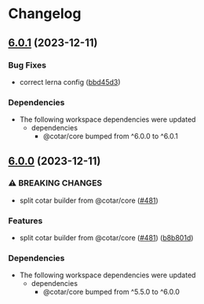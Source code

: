 # Changelog

## [6.0.1](https://github.com/linz/cotar/compare/builder-v6.0.0...builder-v6.0.1) (2023-12-11)


### Bug Fixes

* correct lerna config ([bbd45d3](https://github.com/linz/cotar/commit/bbd45d329a6fd01d1c3d15a05ac9fe0acb426fe6))


### Dependencies

* The following workspace dependencies were updated
  * dependencies
    * @cotar/core bumped from ^6.0.0 to ^6.0.1

## [6.0.0](https://github.com/linz/cotar/compare/builder-v5.5.0...builder-v6.0.0) (2023-12-11)


### ⚠ BREAKING CHANGES

* split cotar builder from @cotar/core ([#481](https://github.com/linz/cotar/issues/481))

### Features

* split cotar builder from @cotar/core ([#481](https://github.com/linz/cotar/issues/481)) ([b8b801d](https://github.com/linz/cotar/commit/b8b801dd360e4a3ec7a9964f0f63f2066a49403d))


### Dependencies

* The following workspace dependencies were updated
  * dependencies
    * @cotar/core bumped from ^5.5.0 to ^6.0.0
